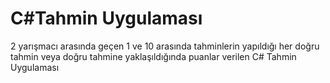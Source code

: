 # C#Tahmin Uygulaması
2 yarışmacı arasında geçen 1 ve 10 arasında tahminlerin yapıldığı her doğru tahmin veya  doğru tahmine  yaklaşıldığında puanlar verilen C# Tahmin Uygulaması
